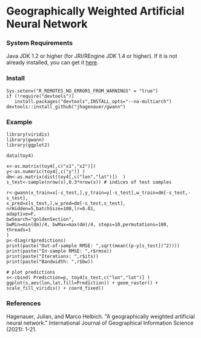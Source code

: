 # Geographically Weighted Artificial Neural Network

### System Requirements

Java JDK 1.2 or higher (for JRI/REngine JDK 1.4 or higher). If it is not already installed, you can get it [here](https://www.oracle.com/java/technologies/javase-downloads.html).

### Install
    Sys.setenv("R_REMOTES_NO_ERRORS_FROM_WARNINGS" = "true")
    if (!require("devtools"))
       install.packages("devtools",INSTALL_opts="--no-multiarch")
    devtools::install_github("jhagenauer/gwann")
    
### Example

    library(viridis)
    library(gwann)
    library(ggplot2)
    
    data(toy4)
    
    x<-as.matrix(toy4[,c("x1","x2")])
    y<-as.numeric(toy4[,c("y")] )
    dm<-as.matrix(dist(toy4[,c("lon","lat")])  )
    s_test<-sample(nrow(x),0.3*nrow(x)) # indices of test samples
    
    r<-gwann(x_train=x[-s_test,],y_train=y[-s_test],w_train=dm[-s_test,-s_test],
    x_pred=x[s_test,],w_pred=dm[-s_test,s_test],
    nrHidden=5,batchSize=100,lr=0.01,
    adaptive=F,
    bwSearch="goldenSection",
    bwMin=min(dm)/4, bwMax=max(dm)/4, steps=10,permutations=100,
    threads=1
    )
    p<-diag(r$predictions)
    print(paste("Out-of-sample RMSE: ",sqrt(mean((p-y[s_test])^2))))
    print(paste("In-sample RMSE: ",r$rmse))
    print(paste("Iterations: ",r$its))
    print(paste("Bandwidth: ",r$bw))
    
    # plot predictions
    s<-cbind( Prediction=p, toy4[s_test,c("lon","lat")] )
    ggplot(s,aes(lon,lat,fill=Prediction)) + geom_raster() + scale_fill_viridis() + coord_fixed()

### References

Hagenauer, Julian, and Marco Helbich. "A geographically weighted artificial neural network." International Journal of Geographical Information Science (2021): 1-21.
